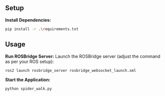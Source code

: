 ## Setup

**Install Dependencies:**
   ```bash
   pip install -r .\requirements.txt
   ```
## Usage

**Run ROSBridge Server:**
   Launch the ROSBridge server (adjust the command as per your ROS setup):
   ```bash
   ros2 launch rosbridge_server rosbridge_websocket_launch.xml
   ```

**Start the Application:**
   ```bash
   python spider_walk.py
   ```